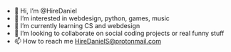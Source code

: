 - 👋 Hi, I’m @HireDaniel
- 👀 I’m interested in webdesign, python, games, music
- 🌱 I’m currently learning CS and webdesign
- 💞️ I’m looking to collaborate on social coding projects or real funny stuff
- 📫 How to reach me HireDanielS@protonmail.com

<!---
HireDaniel/HireDaniel is a ✨ special ✨ repository because its `README.md` (this file) appears on your GitHub profile.
You can click the Preview link to take a look at your changes.
--->
